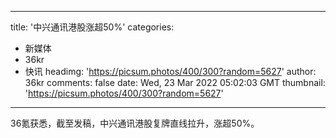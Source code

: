 
---
title: '中兴通讯港股涨超50%'
categories: 
 - 新媒体
 - 36kr
 - 快讯
headimg: 'https://picsum.photos/400/300?random=5627'
author: 36kr
comments: false
date: Wed, 23 Mar 2022 05:02:03 GMT
thumbnail: 'https://picsum.photos/400/300?random=5627'
---

<div>   
36氪获悉，截至发稿，中兴通讯港股复牌直线拉升，涨超50%。  
</div>
            